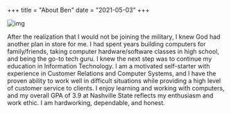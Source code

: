+++
title = "About Ben"
date = "2021-05-03"
+++

![img](https://drive.google.com/file/d/1yZYTtPcv4FhSfzpk1xCFHyuSczun1Pl4/preview)

After the realization that I would not be joining the military, I knew God had another plan in store for me. I had spent years building computers for family/friends, taking computer hardware/software classes in high school, and being the go-to tech guru. I knew the next step was to continue my education in Information Technology. I am a motivated self-starter with experience in Customer Relations and Computer Systems, and I have the proven ability to work well in difficult situations while providing a high level of customer service to clients. I enjoy learning and working with computers, and my overall GPA of 3.9 at Nashville State reflects my enthusiasm and work ethic. I am hardworking, dependable, and honest. 

